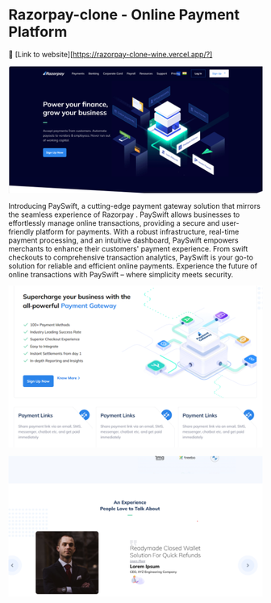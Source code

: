
# Razorpay-clone - Online Payment Platform
:rocket: [Link to website][https://razorpay-clone-wine.vercel.app/?]


![Main Page](assests/readme_first.png)

Introducing PaySwift, a cutting-edge payment gateway solution that mirrors the seamless experience of Razorpay
. PaySwift allows businesses to effortlessly manage online transactions, providing a secure and user-friendly platform for payments. With a robust infrastructure, 
real-time payment processing, and an intuitive dashboard, PaySwift empowers merchants to enhance their customers' payment experience. From swift checkouts to comprehensive
transaction analytics, PaySwift is your go-to solution for reliable and efficient online payments. Experience the future of online transactions with PaySwift – where simplicity meets security.



![Main Page](assests/readme_second.png)

![Main Page](assests/readme_third.png)
